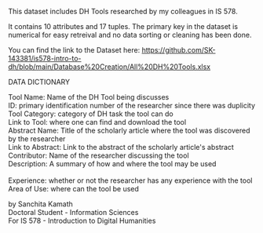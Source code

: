 This dataset includes DH Tools researched by my colleagues in IS 578.

It contains 10 attributes and 17 tuples. The primary key in the dataset is numerical for easy retreival and no data sorting or cleaning has been done.  <br>


You can find the link to the Dataset here: https://github.com/SK-143381/is578-intro-to-dh/blob/main/Database%20Creation/All%20DH%20Tools.xlsx


DATA DICTIONARY

Tool Name: Name of the DH Tool being discusses	<br>
ID: primary identification number of the researcher since there was duplicity	<br>
Tool Category: category of DH task the tool can do	<br>
Link to Tool: where one can find and download the tool  <br>
Abstract Name: Title of the scholarly article where the tool was discovered by the researcher	<br>
Link to Abstract: Link to the abstract of the scholarly article's abstract	<br>
Contributor: Name of the researcher discussing the tool	 <br>
Description: A summary of how and where the tool may be used  <br>	
Experience: whether or not the researcher has any experience with the tool	<br>
Area of Use: where can the tool be used  <br>


by Sanchita Kamath  <br> 
Doctoral Student - Information Sciences  <br>
For IS 578 - Introduction to Digital Humanities  <br>
